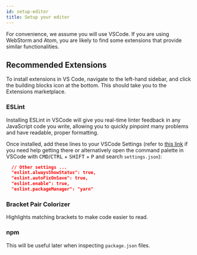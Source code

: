 ```yaml
---
id: setup-editor
title: Setup your editor
---
```


For convenience, we assume you will use VSCode. If you are using WebStorm and
Atom, you are likely to find some extensions that provide similar
functionalities.

## Recommended Extensions

To install extensions in VS Code, navigate to the left-hand sidebar, and click the building blocks icon at the bottom. This should take you to the Extensions marketplace.

### ESLint

Installing ESLint in VSCode will give you real-time linter feedback in any JavaScript code you write, allowing you to quickly pinpoint many problems and have readable, proper formatting.

Once installed, add these lines to your VSCode Settings (refer to [this link](https://code.visualstudio.com/docs/getstarted/settings) if you need help getting there or alternatively open the command palette in VSCode with <kbd>CMD</kbd>/<kbd>CTRL</kbd> + <kbd>SHIFT</kbd> + <kbd>P</kbd> and search `settings.json`):

```json
  // Other settings ...
  "eslint.alwaysShowStatus": true,
  "eslint.autoFixOnSave": true,
  "eslint.enable": true,
  "eslint.packageManager": "yarn"
```

### Bracket Pair Colorizer

Highlights matching brackets to make code easier to read.

### npm

This will be useful later when inspecting `package.json` files.
